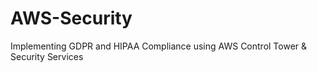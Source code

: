 # AWS-Security
Implementing GDPR and HIPAA Compliance using AWS Control Tower &amp; Security Services
